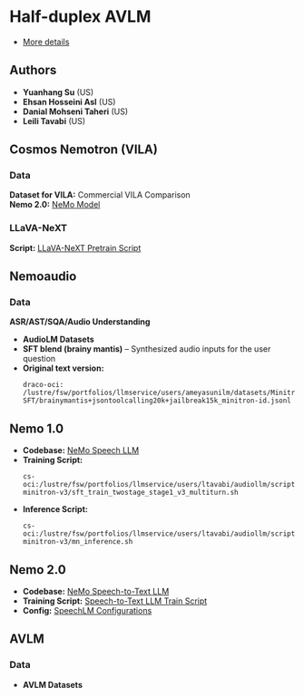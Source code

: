 # Half-duplex AVLM

- [More details](https://docs.google.com/document/d/1k8PAEgl-Fe-hakWW20lH2JAR6iVUHsWrvmRcZxVYmyQ/edit?usp=sharing)

## Authors

- **Yuanhang Su** (US)
- **Ehsan Hosseini Asl** (US)
- **Danial Mohseni Taheri** (US)
- **Leili Tavabi** (US)

## Cosmos Nemotron (VILA)

### Data

**Dataset for VILA:** Commercial VILA Comparison\
**Nemo 2.0:** [NeMo Model](https://github.com/NVIDIA/NeMo/blob/0eb9e5d3367ffec47650df17ae89b3e5be6eaa41/nemo/collections/multimodal/models/multimodal_llm/neva/neva_model.py)

### LLaVA-NeXT

**Script:** [LLaVA-NeXT Pretrain Script](https://github.com/NVIDIA/NeMo/blob/main/scripts/vlm/llava_next_pretrain.py)

## Nemoaudio

### Data

**ASR/AST/SQA/Audio Understanding**

- **AudioLM Datasets**
- **SFT blend (brainy mantis)** – Synthesized audio inputs for the user question
- **Original text version:**
  ```
  draco-oci: /lustre/fsw/portfolios/llmservice/users/ameyasunilm/datasets/Minitron-SFT/brainymantis+jsontoolcalling20k+jailbreak15k_minitron-id.jsonl
  ```

## Nemo 1.0

- **Codebase:** [NeMo Speech LLM](https://github.com/Leili/NeMo/tree/speechllm-develop-prompt)
- **Training Script:**
  ```
  cs-oci:/lustre/fsw/portfolios/llmservice/users/ltavabi/audiollm/scripts/mn-minitron-v3/sft_train_twostage_stage1_v3_multiturn.sh
  ```
- **Inference Script:**
  ```
  cs-oci:/lustre/fsw/portfolios/llmservice/users/ltavabi/audiollm/scripts/mn-minitron-v3/mn_inference.sh
  ```

## Nemo 2.0

- **Codebase:** [NeMo Speech-to-Text LLM](https://github.com/NVIDIA/NeMo/blob/nemo/collections/speechlm/models/speech_to_text_llm_model.py#L533)
- **Training Script:** [Speech-to-Text LLM Train Script](https://github.com/NVIDIA/NeMo/blob/main/examples/speechlm/speech_to_text_llm_train.py)
- **Config:** [SpeechLM Configurations](https://github.com/NVIDIA/NeMo/tree/main/examples/speechlm/conf/salm)

## AVLM

### Data

- **AVLM Datasets**


